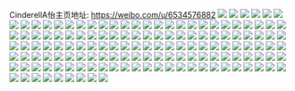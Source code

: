 CinderellA怡主页地址: https://weibo.com/u/6534576882 
![](https://wx4.sinaimg.cn/mw2000/0078epXkgy1h9buafcl0uj30tu0zftmp.jpg) 
![](https://wx4.sinaimg.cn/mw2000/0078epXkgy1h9aat15wcmj30hz0hzjsh.jpg) 
![](https://wx4.sinaimg.cn/mw2000/0078epXkgy1h98aibgus3j31sc2ds1ky.jpg) 
![](https://wx4.sinaimg.cn/mw2000/0078epXkgy1h95secraehj31o0280u0x.jpg) 
![](https://wx4.sinaimg.cn/mw2000/0078epXkgy1h95seeotltj31o0280x6p.jpg) 
![](https://wx4.sinaimg.cn/mw2000/0078epXkgy1h95segd053j31o0280x6p.jpg) 
![](https://wx4.sinaimg.cn/mw2000/0078epXkgy1h922exngflj30u00u0abs.jpg) 
![](https://wx4.sinaimg.cn/mw2000/0078epXkgy1h912oygul2j305i0543yf.jpg) 
![](https://wx4.sinaimg.cn/mw2000/0078epXkgy1h901i2omq6j31sc2dsb2a.jpg) 
![](https://wx4.sinaimg.cn/mw2000/0078epXkgy1h8pq15etzqj30wi1yc7sf.jpg) 
![](https://wx4.sinaimg.cn/mw2000/0078epXkgy1h8pq15wp52j30t21fnn2o.jpg) 
![](https://wx4.sinaimg.cn/mw2000/0078epXkgy1h84r7y0dd1j31qz2oz4qp.jpg) 
![](https://wx4.sinaimg.cn/mw2000/0078epXkgy1h84rdxehvej30to0w5wna.jpg) 
![](https://wx4.sinaimg.cn/mw2000/0078epXkgy1h84r879qaej30wi1yc7wh.jpg) 
![](https://wx4.sinaimg.cn/mw2000/0078epXkgy1h84rb49qyoj30wi17j48k.jpg) 
![](https://wx4.sinaimg.cn/mw2000/0078epXkgy1h7y33pxyigj30tu13uais.jpg) 
![](https://wx4.sinaimg.cn/mw2000/0078epXkgy1h7y33pd1ijj31o02807wh.jpg) 
![](https://wx4.sinaimg.cn/mw2000/0078epXkgy1h7rxywb8imj30j60j540i.jpg) 
![](https://wx4.sinaimg.cn/mw2000/0078epXkgy1h7pro4f2y9j30ty1imgy1.jpg) 
![](https://wx4.sinaimg.cn/mw2000/0078epXkgy1h7prpfsiy1j30u01sxjwy.jpg) 
![](https://wx4.sinaimg.cn/mw2000/0078epXkgy1h7ef3uzbhgj32c03401kz.jpg) 
![](https://wx4.sinaimg.cn/mw2000/0078epXkgy1h7ef3wm06aj32c02g8b2a.jpg) 
![](https://wx4.sinaimg.cn/mw2000/0078epXkgy1h7ef3xvam0j31no2e51ew.jpg) 
![](https://wx4.sinaimg.cn/mw2000/0078epXkgy1h7ef3z0mxxj31yc0witiv.jpg) 
![](https://wx4.sinaimg.cn/mw2000/0078epXkgy1h7ef416zgwj31o02801ky.jpg) 
![](https://wx4.sinaimg.cn/mw2000/0078epXkgy1h71ujlqe36j31yc0wi4qp.jpg) 
![](https://wx4.sinaimg.cn/mw2000/0078epXkgy1h71uk641ehj31yc0wiays.jpg) 
![](https://wx4.sinaimg.cn/mw2000/0078epXkgy1h6ntwzetspj30tu13uk0a.jpg) 
![](https://wx4.sinaimg.cn/mw2000/0078epXkgy1h6i25rydiuj313u0q17d8.jpg) 
![](https://wx4.sinaimg.cn/mw2000/0078epXkgy1h6i25f4vmej32c0340kjm.jpg) 
![](https://wx4.sinaimg.cn/mw2000/0078epXkgy1h6i26v9havj30e90aoq46.jpg) 
![](https://wx4.sinaimg.cn/mw2000/0078epXkgy1h6b5kjxw7yj30q80wqwjy.jpg) 
![](https://wx4.sinaimg.cn/mw2000/0078epXkgy1h67mle5ex3j31j02ps4id.jpg) 
![](https://wx4.sinaimg.cn/mw2000/0078epXkgy1h67mli510lj30tu0vwgv6.jpg) 
![](https://wx4.sinaimg.cn/mw2000/0078epXkgy1h67mm1lkvyj30tu136ak8.jpg) 
![](https://wx4.sinaimg.cn/mw2000/0078epXkgy1h5qcieko9rj31o0280x6p.jpg) 
![](https://wx4.sinaimg.cn/mw2000/0078epXkgy1h5qcigr1wqj31o0280qv5.jpg) 
![](https://wx4.sinaimg.cn/mw2000/0078epXkgy1h5qciholz5j30lc0pkdo3.jpg) 
![](https://wx4.sinaimg.cn/mw2000/0078epXkgy1h5nejjqs7wj30u00on40z.jpg) 
![](https://wx4.sinaimg.cn/mw2000/0078epXkgy1h5ljgfgsqcj30ff0fft9g.jpg) 
![](https://wx4.sinaimg.cn/mw2000/0078epXkgy1h4yjaxaiwzj32c0340hdt.jpg) 
![](https://wx4.sinaimg.cn/mw2000/0078epXkgy1h4yjb11v4aj31o0280hdt.jpg) 
![](https://wx4.sinaimg.cn/mw2000/0078epXkgy1h4yjb3h8aoj30mi0og0yd.jpg) 
![](https://wx4.sinaimg.cn/mw2000/0078epXkgy1h4yjawhdqnj30m70oldlq.jpg) 
![](https://wx4.sinaimg.cn/mw2000/0078epXkgy1h4yjb41g40j30mi0nvwmc.jpg) 
![](https://wx4.sinaimg.cn/mw2000/0078epXkgy1h4uzk2r011j31e00t97iv.jpg) 
![](https://wx4.sinaimg.cn/mw2000/0078epXkgy1h4lx9djko5j31be0zktf1.jpg) 
![](https://wx4.sinaimg.cn/mw2000/0078epXkgy1h4lx9ei64zj31be0zk44y.jpg) 
![](https://wx4.sinaimg.cn/mw2000/0078epXkgy1h4lx9q7o49j30mi0u0108.jpg) 
![](https://wx4.sinaimg.cn/mw2000/0078epXkgy1h4lx9rbxlmj30mi0u0tiw.jpg) 
![](https://wx4.sinaimg.cn/mw2000/0078epXkgy1h4lxa8n15vj30mi0md0z1.jpg) 
![](https://wx4.sinaimg.cn/mw2000/0078epXkgy1h4lx9ii60rj32c0340kjm.jpg) 
![](https://wx4.sinaimg.cn/mw2000/0078epXkgy1h4lx9kom3oj33402c0hdu.jpg) 
![](https://wx4.sinaimg.cn/mw2000/0078epXkgy1h4lx9nvry4j32c0340u0y.jpg) 
![](https://wx4.sinaimg.cn/mw2000/0078epXkgy1h47i43atmcj32c03401kz.jpg) 
![](https://wx4.sinaimg.cn/mw2000/0078epXkgy1h437ujhfj9j31rg0wi0yb.jpg) 
![](https://wx4.sinaimg.cn/mw2000/0078epXkgy1h42vjfibpzj31yc0wikfs.jpg) 
![](https://wx4.sinaimg.cn/mw2000/0078epXkgy1h41nft4e3zj32c0340qv6.jpg) 
![](https://wx4.sinaimg.cn/mw2000/0078epXkgy1h41nfva6eqj32c03401kx.jpg) 
![](https://wx4.sinaimg.cn/mw2000/0078epXkgy1h41nfzxhwyj31yc0wi7bl.jpg) 
![](https://wx4.sinaimg.cn/mw2000/0078epXkgy1h41ng4h9z2j31yc0wi1kx.jpg) 
![](https://wx4.sinaimg.cn/mw2000/0078epXkgy1h41nga0mqzj31yc0wi4qp.jpg) 
![](https://wx4.sinaimg.cn/mw2000/0078epXkgy1h41nfiit7fj31o02801ky.jpg) 
![](https://wx4.sinaimg.cn/mw2000/0078epXkgy1h41ngbkx3gj31130pb49n.jpg) 
![](https://wx4.sinaimg.cn/mw2000/0078epXkgy1h40r5krj55j30wi1ychdt.jpg) 
![](https://wx4.sinaimg.cn/mw2000/0078epXkgy1h3v0jql1g5j30e70e774o.jpg) 
![](https://wx4.sinaimg.cn/mw2000/0078epXkgy1h3p10dtl8wj30mi0nt0xy.jpg) 
![](https://wx4.sinaimg.cn/mw2000/0078epXkgy1h3p0ztw1saj32c03401kz.jpg) 
![](https://wx4.sinaimg.cn/mw2000/0078epXkgy1h3p0zyvz2qj31o0280b2a.jpg) 
![](https://wx4.sinaimg.cn/mw2000/0078epXkgy1h3p1039hlnj32c0340e83.jpg) 
![](https://wx4.sinaimg.cn/mw2000/0078epXkgy1h3p1041ucqj30gm0gmjsk.jpg) 
![](https://wx4.sinaimg.cn/mw2000/0078epXkgy1h3p104vqelj32c03404qq.jpg) 
![](https://wx4.sinaimg.cn/mw2000/0078epXkgy1h3p10ded7gj33402c0npe.jpg) 
![](https://wx4.sinaimg.cn/mw2000/0078epXkgy1h3n2s6x5vhj318g1moe81.jpg) 
![](https://wx4.sinaimg.cn/mw2000/0078epXkgy1h3n2s7zs1fj318g1mo7wh.jpg) 
![](https://wx4.sinaimg.cn/mw2000/0078epXkgy1h3n2s8kyg0j318g1mo1kx.jpg) 
![](https://wx4.sinaimg.cn/mw2000/0078epXkgy1h3n2s9srbdj318g1mo1ju.jpg) 
![](https://wx4.sinaimg.cn/mw2000/0078epXkgy1h3n2sbejw2j318g1mp1kx.jpg) 
![](https://wx4.sinaimg.cn/mw2000/0078epXkgy1h3n2sadfiij31mo18gafo.jpg) 
![](https://wx4.sinaimg.cn/mw2000/0078epXkgy1h3n2syy5huj318g1mokfp.jpg) 
![](https://wx4.sinaimg.cn/mw2000/0078epXkgy1h3n2twuh5yj318g1monl8.jpg) 
![](https://wx4.sinaimg.cn/mw2000/0078epXkgy1h3g58llpaxj30mi0sn140.jpg) 
![](https://wx4.sinaimg.cn/mw2000/0078epXkgy1h3g50xobhaj32c03401kx.jpg) 
![](https://wx4.sinaimg.cn/mw2000/0078epXkgy1h3g58m94uej30mi0q0tew.jpg) 
![](https://wx4.sinaimg.cn/mw2000/0078epXkgy1h3ajuc4b55j31o0280dw9.jpg) 
![](https://wx4.sinaimg.cn/mw2000/0078epXkgy1h3aju9eygrj32c0340npd.jpg) 
![](https://wx4.sinaimg.cn/mw2000/0078epXkgy1h3ajwatkn7j31sc2ds1ky.jpg) 
![](https://wx4.sinaimg.cn/mw2000/0078epXkgy1h35k9xeintj30wi1yckhf.jpg) 
![](https://wx4.sinaimg.cn/mw2000/0078epXkgy1h32egrznupj30u01iwgya.jpg) 
![](https://wx4.sinaimg.cn/mw2000/0078epXkgy1h32eh0wqkcj30wi1ycx6h.jpg) 
![](https://wx4.sinaimg.cn/mw2000/0078epXkgy1h30jf2862qj32c03407wi.jpg) 
![](https://wx4.sinaimg.cn/mw2000/0078epXkgy1h2y9d371ucj31jt0syguh.jpg) 
![](https://wx4.sinaimg.cn/mw2000/0078epXkgy1h2y9d1wp3oj31lh0wiwly.jpg) 
![](https://wx4.sinaimg.cn/mw2000/0078epXkgy1h2xhhmwlvzj31sc2dsu0x.jpg) 
![](https://wx4.sinaimg.cn/mw2000/0078epXkgy1h2vf0gnohyj32c03407wj.jpg) 
![](https://wx4.sinaimg.cn/mw2000/0078epXkgy1h2vf0ju7yij32c0340b2b.jpg) 
![](https://wx4.sinaimg.cn/mw2000/0078epXkgy1h2vf0pjbikj30wi1ge43i.jpg) 
![](https://wx4.sinaimg.cn/mw2000/0078epXkgy1h2uamw8zx2j32c030xu0y.jpg) 
![](https://wx4.sinaimg.cn/mw2000/0078epXkgy1h2uan05clhj31o0280qs1.jpg) 
![](https://wx4.sinaimg.cn/mw2000/0078epXkgy1h2uasynsrnj33402c0u0y.jpg) 
![](https://wx4.sinaimg.cn/mw2000/0078epXkgy1h2l0znkgkyj31gh2jg4jl.jpg) 
![](https://wx4.sinaimg.cn/mw2000/0078epXkgy1h2l0yq81f8j31o02801ky.jpg) 
![](https://wx4.sinaimg.cn/mw2000/0078epXkgy1h2840dxbsqj30u014078b.jpg) 
![](https://wx4.sinaimg.cn/mw2000/0078epXkgy1h28413uycyj31400u0wit.jpg) 
![](https://wx4.sinaimg.cn/mw2000/0078epXkgy1h28415t3yqj30u0140tes.jpg) 
![](https://wx4.sinaimg.cn/mw2000/0078epXkgy1h24h477yymj30b30b0mxs.jpg) 
![](https://wx4.sinaimg.cn/mw2000/0078epXkgy1h219shlb5ij30m911wtb0.jpg) 
![](https://wx4.sinaimg.cn/mw2000/0078epXkgy1h219snsgvkj30u01vg7bn.jpg) 
![](https://wx4.sinaimg.cn/mw2000/0078epXkgy1h219so8rrtj30u01vgdmp.jpg) 
![](https://wx4.sinaimg.cn/mw2000/0078epXkgy1h1n6yq97bvj32o03k0e83.jpg) 
![](https://wx4.sinaimg.cn/mw2000/0078epXkgy1h1n6yscx94j32o03k0u0z.jpg) 
![](https://wx4.sinaimg.cn/mw2000/0078epXkgy1h1n6ysxro3j30u00smagi.jpg) 
![](https://wx4.sinaimg.cn/mw2000/0078epXkgy1h1n6yuioaoj32db1zwb29.jpg) 
![](https://wx4.sinaimg.cn/mw2000/0078epXkgy1h1n6yvhditj31hc0u04qp.jpg) 
![](https://wx4.sinaimg.cn/mw2000/0078epXkgy1h1n6zc5ryhj30ka0se3zz.jpg) 
![](https://wx4.sinaimg.cn/mw2000/0078epXkgy1h1n71azbdnj32o03k0hdv.jpg) 
![](https://wx4.sinaimg.cn/mw2000/0078epXkgy1h0xj6vbab2j30j80j70t6.jpg) 
![](https://wx4.sinaimg.cn/mw2000/0078epXkgy1h0wp5tboyoj32o03k0b2b.jpg) 
![](https://wx4.sinaimg.cn/mw2000/0078epXkgy1h0q3vwqdyyj30u01hc4qp.jpg) 
![](https://wx4.sinaimg.cn/mw2000/0078epXkgy1h0puygc1m8j30c80c83yi.jpg) 
![](https://wx4.sinaimg.cn/mw2000/0078epXkgy1h0j44u6d1ej30rq0rq0z3.jpg) 
![](https://wx4.sinaimg.cn/mw2000/0078epXkgy1h0iu82xwpwj32o03k0hdw.jpg) 
![](https://wx4.sinaimg.cn/mw2000/0078epXkgy1h0iu84o50nj32o03k0kjn.jpg) 
![](https://wx4.sinaimg.cn/mw2000/0078epXkgy1h0iu86j3tuj33k02o01kz.jpg) 
![](https://wx4.sinaimg.cn/mw2000/0078epXkgy1gz1si1tgfuj30qo0tzadc.jpg) 
![](https://wx4.sinaimg.cn/mw2000/0078epXkgy1gz1si2nauzj30u0140n42.jpg) 
![](https://wx4.sinaimg.cn/mw2000/0078epXkgy1gz1si3rvamj30qo0zkq7m.jpg) 
![](https://wx4.sinaimg.cn/mw2000/0078epXkgy1gz1si4hutkj30u01400xy.jpg) 
![](https://wx4.sinaimg.cn/mw2000/0078epXkgy1gz1si59ybej30u01400zu.jpg) 
![](https://wx4.sinaimg.cn/mw2000/0078epXkgy1gz1si5zyajj30tl18579d.jpg) 
![](https://wx4.sinaimg.cn/mw2000/0078epXkgy1gydog6acj2j30qo0zk10t.jpg) 
![](https://wx4.sinaimg.cn/mw2000/0078epXkgy1gydog75ejhj30qo0zk461.jpg) 
![](https://wx4.sinaimg.cn/mw2000/0078epXkgy1gydog7pjrzj30qo0zkqag.jpg) 
![](https://wx4.sinaimg.cn/mw2000/0078epXkgy1gydog8o6k7j30u01407aa.jpg) 
![](https://wx4.sinaimg.cn/mw2000/0078epXkgy1gxyg1huwx9j30k010d41e.jpg) 
![](https://wx4.sinaimg.cn/mw2000/0078epXkgy1gxyg1iv7xtj30u0140djg.jpg) 
![](https://wx4.sinaimg.cn/mw2000/0078epXkgy1gxyg1jf4lnj30qo0cfdh3.jpg) 
![](https://wx4.sinaimg.cn/mw2000/0078epXkgy1gxyg1ka077j30ny0kr0uk.jpg) 
![](https://wx4.sinaimg.cn/mw2000/0078epXkgy1gxyg1ladz5j31400u0n3v.jpg) 
![](https://wx4.sinaimg.cn/mw2000/0078epXkgy1gxyg1m7yxuj30u0140jwi.jpg) 
